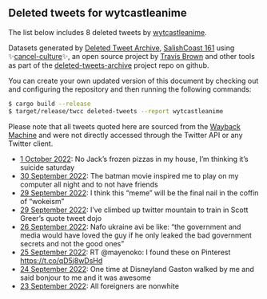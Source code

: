 ## Deleted tweets for wytcastleanime

The list below includes 8 deleted tweets by
[wytcastleanime](https://twitter.com/wytcastleanime).



Datasets generated by [Deleted Tweet Archive](https://twitter.com/deletedtweet161), 
[SalishCoast 161](https://twitter.com/SalishCoastA) using 
✨[cancel-culture](https://github.com/travisbrown/cancel-culture)✨, an open source project by 
[Travis Brown](https://twitter.com/travisbrown) and other tools as part of the 
[deleted-tweets-archive](https://github.com/salcoast/deleted-tweets-archive/) project repo on github.

You can create your own updated version of this document by checking out and configuring the
repository and then running the following commands:

```bash
$ cargo build --release
$ target/release/twcc deleted-tweets --report wytcastleanime
```

Please note that all tweets quoted here are sourced from the
[Wayback Machine](https://web.archive.org) and were not directly accessed through the Twitter API or
any Twitter client.

* [ 1 October 2022](https://web.archive.org/web/20221001051829/https://twitter.com/wytcastleanime/status/1576079080826757120): No Jack’s frozen pizzas in my house, I’m thinking it’s suicide saturday <!--1576079080826757120-->
* [30 September 2022](https://web.archive.org/web/20220930091844/https://twitter.com/wytcastleanime/status/1575777153869701122): The batman movie inspired me to play on my computer all night and to not have friends <!--1575777153869701122-->
* [29 September 2022](https://web.archive.org/web/20220929174348/https://twitter.com/wytcastleanime/status/1575541870201274368): I think this “meme” will be the final nail in the coffin of “wokeism” <!--1575541870201274368-->
* [29 September 2022](https://web.archive.org/web/20220929023545/https://twitter.com/wytcastleanime/status/1575313351902732290): I’ve climbed up twitter mountain to train in Scott Greer’s quote tweet dojo <!--1575313351902732290-->
* [26 September 2022](https://web.archive.org/web/20220926160551/https://twitter.com/wytcastleanime/status/1574430056658751489): Nafo ukraine avi be like: “the government and media would have loved the guy if he only leaked the bad government secrets and not the good ones” <!--1574430056658751489-->
* [25 September 2022](https://web.archive.org/web/20220925065154/https://twitter.com/wytcastleanime/status/1573928262702714886): RT @mayenoko: I found these on Pinterest https://t.co/qD5j8wDsHd <!--1573928262702714886-->
* [24 September 2022](https://web.archive.org/web/20220924014705/https://twitter.com/wytcastleanime/status/1573489165227925521): One time at Disneyland Gaston walked by me and said bonjour to me and it was awesome <!--1573489165227925521-->
* [23 September 2022](https://web.archive.org/web/20220923030026/https://twitter.com/wytcastleanime/status/1573145236481662977): All foreigners are nonwhite <!--1573145236481662977-->
